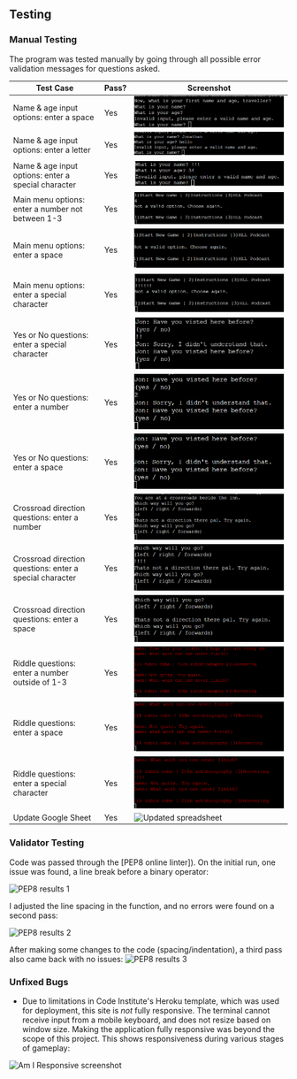 ## Testing 

### Manual Testing
The program was tested manually by going through all possible error validation messages for questions asked.


| Test Case | Pass? | Screenshot |
|-----------|-------|------------|
|Name & age input options: enter a space|Yes|![Successful error message](/documents/testing/name-input-error-1.png)|
|Name & age input options: enter a letter|Yes|![Successful error message](/documents/testing/name-input-error-2.png)|
|Name & age input options: enter a special character|Yes|![Successful error message](/documents/testing/name-input-error-3.png)|
|Main menu options: enter a number not between 1-3|Yes|![Successful error message](/documents/testing/main-menu-input-error.png)|
|Main menu options: enter a space |Yes|![Successful error message](/documents/testing/main-menu-input-error.2.png)|
|Main menu options: enter a special character |Yes|![Successful error message](/documents/testing/main-menu-input-error.3.png)|
|Yes or No questions: enter a special character|Yes|![Successful error message](/documents/testing/yes-no-error.png)|
|Yes or No questions: enter a number|Yes|![Successful error message](/documents/testing/yes-no-error.2.png)|
|Yes or No questions: enter a space|Yes|![Successful error message](/documents/testing/yes-no-error.3.png)|
|Crossroad direction questions: enter a number|Yes|![Successful error message](/documents/testing/crossroads-error.png)|
|Crossroad direction questions: enter a special character|Yes|![Successful error message](/documents/testing/crossroads-error.2.png)|
|Crossroad direction questions: enter a space|Yes|![Successful error message](/documents/testing/crossroads-error.3.png)|
|Riddle questions: enter a number outside of 1-3|Yes|![Successful error message](/documents/testing/riddle-question.1.png)|
|Riddle questions: enter a space|Yes|![Successful error message](/documents/testing/riddle-question.2.png)|
|Riddle questions: enter a special character|Yes|![Successful error message](/documents/testing/riddle-question.3.png)|
|Update Google Sheet|Yes|![Updated spreadsheet](documentation/testing/high_score_sheet.png)



### Validator Testing 
Code was passed through the [PEP8 online linter]). On the initial run, one issue was found, a line break before a binary operator:

![PEP8 results 1]()

I adjusted the line spacing in the function, and no errors were found on a second pass:

![PEP8 results 2]()

After making some changes to the code (spacing/indentation), a third pass also came back with no issues:
![PEP8 results 3]()


### Unfixed Bugs

- Due to limitations in Code Institute's Heroku template, which was used for deployment, this site is *not* fully responsive. The terminal cannot receive input from a mobile keyboard, and does not resize based on window size. Making the application fully responsive was beyond the scope of this project. This shows responsiveness during various stages of gameplay: 

![Am I Responsive screenshot]()
